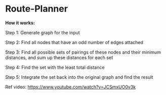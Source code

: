 # Route-Planner
**How it works:**

Step 1: Generate graph for the input 

Step 2: Find all nodes that have an odd number of edges attached 

Step 3: Find all possible sets of pairings of these nodes and their minimum distances, and sum up these distances for each set 

Step 4: Find the set with the least total distance 

Step 5: Integrate the set back into the original graph and find the result 

Ref video: https://www.youtube.com/watch?v=JCSmxUO0v3k


